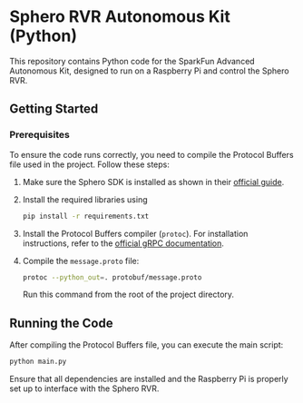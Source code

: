 # Sphero RVR Autonomous Kit (Python)

This repository contains Python code for the SparkFun Advanced Autonomous Kit, designed to run on a Raspberry Pi and control the Sphero RVR.

## Getting Started

### Prerequisites
To ensure the code runs correctly, you need to compile the Protocol Buffers file used in the project. Follow these steps:

1. Make sure the Sphero SDK is installed as shown in their [official guide](https://sdk.sphero.com/raspberry-pi-setup/python-sdk-setup-advanced).

2. Install the required libraries using
    ```bash
    pip install -r requirements.txt
    ```

3. Install the Protocol Buffers compiler (`protoc`). For installation instructions, refer to the [official gRPC documentation](https://grpc.io/docs/protoc-installation/).

4. Compile the `message.proto` file:
   ```bash
   protoc --python_out=. protobuf/message.proto
   ```
    Run this command from the root of the project directory.

## Running the Code

After compiling the Protocol Buffers file, you can execute the main script:

```bash
python main.py
```

Ensure that all dependencies are installed and the Raspberry Pi is properly set up to interface with the Sphero RVR.
